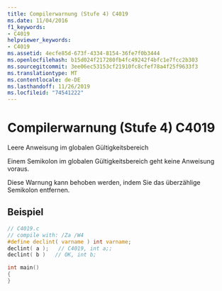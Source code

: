 ```yaml
---
title: Compilerwarnung (Stufe 4) C4019
ms.date: 11/04/2016
f1_keywords:
- C4019
helpviewer_keywords:
- C4019
ms.assetid: 4ecfe85d-673f-4334-8154-36fe7f0b3444
ms.openlocfilehash: b15d024f217280fb4fc49242f4bfc1e7fcc2b303
ms.sourcegitcommit: 3ee06ec53153cf21910fc8cfef78a4f25f9633f3
ms.translationtype: MT
ms.contentlocale: de-DE
ms.lasthandoff: 11/26/2019
ms.locfileid: "74541222"
---
```

# <a name="compiler-warning-level-4-c4019"></a>Compilerwarnung (Stufe 4) C4019

Leere Anweisung im globalen Gültigkeitsbereich

Einem Semikolon im globalen Gültigkeitsbereich geht keine Anweisung voraus.

Diese Warnung kann behoben werden, indem Sie das überzählige Semikolon entfernen.

## <a name="example"></a>Beispiel

```c
// C4019.c
// compile with: /Za /W4
#define declint( varname ) int varname;
declint( a );   // C4019, int a;;
declint( b )   // OK, int b;

int main()
{
}
```